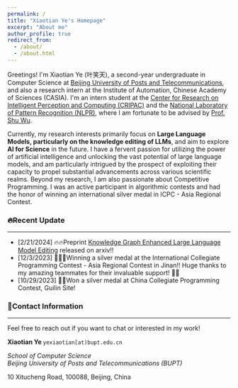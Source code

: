 ```yaml
---
permalink: /
title: "Xiaotian Ye's Homepage"
excerpt: "About me"
author_profile: true
redirect_from: 
  - /about/
  - /about.html
---
```


Greetings! I'm Xiaotian Ye (叶笑天), a second-year undergraduate in Computer Science at [Beijing University of Posts and Telecommunications](https://www.bupt.edu.cn/), and also a research intern at the Institute of Automation, Chinese Academy of Sciences (CASIA). I'm an intern student at the [Center for Research on Intelligent Perception and Computing (CRIPAC)](http://cripac.ia.ac.cn/en/EN/volumn/home.shtml) and the [National Laboratory of Pattern Recognition (NLPR)](http://www.nlpr.ia.ac.cn/en/), where I am fortunate to be advised by [Prof. Shu Wu](http://shuwu.name/).

Currently, my research interests primarily focus on **Large Language Models, particularly on the knowledge editing of LLMs**, and aim to explore **AI for Science** in the future. I have a fervent passion for utilizing the power of artificial intelligence and unlocking the vast potential of large language models, and am particularly intrigued by the prospect of exploiting their capacity to propel substantial advancements across various scientific realms. Beyond my research, I am also passionate about Competitive Programming. I was an active participant in algorithmic contests and had the honor of winning an international silver medal in ICPC - Asia Regional Contest.

### 🔥Recent Update

---

- [2/21/2024] 🔥🔥Preprint [Knowledge Graph Enhanced Large Language Model Editing](https://arxiv.org/abs/2402.13593) released on arxiv!!
- [12/3/2023] 🍾🍾🍾Winning a silver medal at the International Collegiate Programming Contest - Asia Regional Contest in Jinan!! Huge thanks to my amazing teammates for their invaluable support! 🥈👏
- [10/29/2023] 🎉🎉Won a silver medal at China Collegiate Programming Contest, Guilin Site! 



### 👋Contact Information

---

Feel free to reach out if you want to chat or interested in my work!

<div class="notice">
<p><b>Xiaotian Ye    </b>
     <code id="mail">yexiaotian[at)bupt.edu.cn</code></p>
<p class="institute"><i>School of Computer Science<br/></i>
<i>Beijing University of Posts and Telecommunications (BUPT)</i></p>
<p>10 Xitucheng Road, 100088, Beijing, China</p>
</div>



<script type="text/javascript" src="//rf.revolvermaps.com/0/0/6.js?i=5uedg0o5dld&amp;m=1&amp;c=ffc000&amp;cr1=ffffff&amp;f=times_new_roman&amp;l=0&amp;bv=100" async="async"></script>
